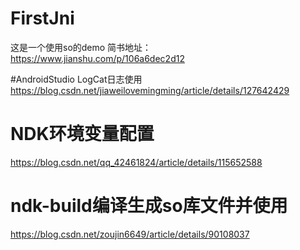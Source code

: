 # FirstJni
这是一个使用so的demo
简书地址：https://www.jianshu.com/p/106a6dec2d12

#AndroidStudio LogCat日志使用
https://blog.csdn.net/jiaweilovemingming/article/details/127642429

# NDK环境变量配置
https://blog.csdn.net/qq_42461824/article/details/115652588

# ndk-build编译生成so库文件并使用
https://blog.csdn.net/zoujin6649/article/details/90108037